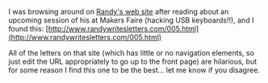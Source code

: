 I was browsing around on [Randy's web site](http://www.randywritesletters.com/portfolio/) after reading about an upcoming session of his at Makers Faire (hacking USB keyboards!!), and I found this: [http://www.randywritesletters.com/005.html](http://www.randywritesletters.com/005.html)

All of the letters on that site (which has little or no navigation elements, so just edit the URL appropriately to go up to the front page) are hilarious, but for some reason I find this one to be the best... let me know if you disagree.